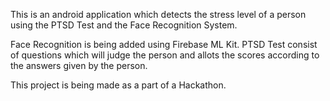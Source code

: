  This is an android application which detects the stress level of a person using the PTSD Test and the Face Recognition System.

 Face Recognition is being added using Firebase ML Kit.
 PTSD Test consist of questions which will judge the person and allots the scores according to the answers given by the person.

 This project is being made as a part of a Hackathon.

